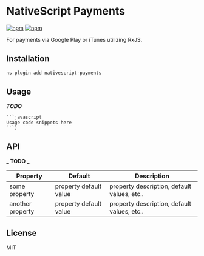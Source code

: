 # NativeScript Payments

[![npm](https://img.shields.io/npm/v/nativescript-payments.svg)](https://www.npmjs.com/package/nativescript-payments)
[![npm](https://img.shields.io/npm/dt/nativescript-payments.svg?label=npm%20downloads)](https://www.npmjs.com/package/nativescript-payments)

For payments via Google Play or iTunes utilizing RxJS.

## Installation

```bash
ns plugin add nativescript-payments
```

## Usage

**_TODO_**

    ```javascript
    Usage code snippets here
    ```)

## API

**_ TODO _**

| Property         | Default                | Description                                 |
| ---------------- | ---------------------- | ------------------------------------------- |
| some property    | property default value | property description, default values, etc.. |
| another property | property default value | property description, default values, etc.. |

## License

MIT
